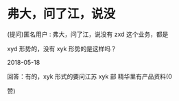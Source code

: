 # 弗大，问了江，说没

(提问)匿名用户 : 弗大，问了江，说没有 zxd 这个业务，都是

xyd 形势的，没有 xyk 形势的是这样吗？

2018-05-18

回答：有的，xyk 形式的要问江苏 xyk 部 精华里有产品资料(0

赞)